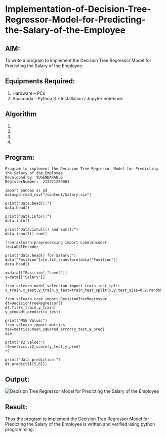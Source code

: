 # Implementation-of-Decision-Tree-Regressor-Model-for-Predicting-the-Salary-of-the-Employee

## AIM:
To write a program to implement the Decision Tree Regressor Model for Predicting the Salary of the Employee.

## Equipments Required:
1. Hardware – PCs
2. Anaconda – Python 3.7 Installation / Jupyter notebook

## Algorithm
1. 
2. 
3. 
4. 

## Program:
```
Program to implement the Decision Tree Regressor Model for Predicting the Salary of the Employee.
Developed by: YUGENDARAN.G 
RegisterNumber:  212221220063

import pandas as pd
data=pd.read_csv("/content/Salary.csv")

print("Data.head():")
data.head()

print("Data.info():")
data.info()

print("Data.isnull() and Sum():")
data.isnull().sum()

from sklearn.preprocessing import LabelEncoder
le=LabelEncoder

print("data.head() for Salary:")
data["Position"]=le.fit_transform(data["Position"])
data.head()

x=data[["Position","Level"]]
y=data[["Salary"]]

from sklearn.model_selection import train_test_split
x_train,x_test,y_train,y_test=train_test_split(x,y,test_size=0.2,random_state=2)

from sklearn.tree import DecisionTreeRegressor
dt=DecisionTreeRegressor()
dt.fit(x_train,y_train)
y_pred=dt.predict(x_test)

print("MSE Value:")
from sklearn import metrics
mse=metrics.mean_squared_error(y_test,y_pred)
mse

print("r2 Value:")
r2=metrics.r2_score(y_test,y_pred)
r2

print("data prediction:")
dt.predict([[5,6]])
```

## Output:
![Decision Tree Regressor Model for Predicting the Salary of the Employee](sam.png)


## Result:
Thus the program to implement the Decision Tree Regressor Model for Predicting the Salary of the Employee is written and verified using python programming.
